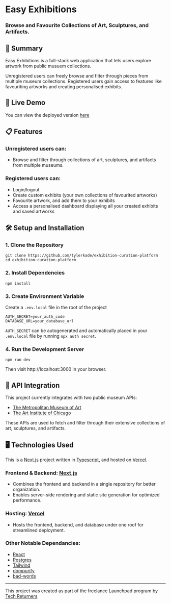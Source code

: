 # Easy Exhibitions

### Browse and Favourite Collections of Art, Sculptures, and Artifacts.

## 📄 Summary

Easy Exhibitions is a full-stack web application that lets users explore artwork from public musuem collections.

Unregistered users can freely browse and filter through pieces from multiple museum collections. Registered
users gain access to features like favouriting artworks and creating personalised exhibits.

## 🚀 Live Demo

You can view the deployed version [here](https://exhibition-curation-platform-ten.vercel.app/)

## 📋 Features

### **Unregistered users can:**

- Browse and filter through collections of art, sculptures, and artifacts from multiple museums.

### **Registered users can:**

- Login/logout
- Create custom exhibits (your own collections of favourited artworks)
- Favourite artwork, and add them to your exhibits
- Access a personalised dashboard displaying all your created exhibits and saved artworks

## 🛠️ Setup and Installation

### **1. Clone the Repository**

```
git clone https://github.com/tylerkade/exhibition-curation-platform
cd exhibition-curation-platform
```

### **2. Install Dependencies**

```
npm install
```

### **3. Create Environment Variable**

Create a `.env.local` file in the root of the project

```
AUTH_SECRET=your_auth_code
DATABASE_URL=your_database_url
```

`AUTH_SECRET` can be autogenerated and automatically placed in your `.env.local` file by running `npx auth secret`.

### **4. Run the Development Server**

```
npm run dev
```

Then visit http://localhost:3000 in your browser.

## 🔗 API Integration

This project currently integrates with two public museum APIs:

- [The Metropolitan Museum of Art](https://metmuseum.github.io/)
- [The Art Institute of Chicago](https://api.artic.edu/docs/)

These APIs are used to fetch and filter through their extensive collections of art, sculptures, and artifacts.

## 🖥️ Technologies Used

This is a [Next.js](https://nextjs.org) project written in [Typescript](https://www.typescriptlang.org/), and hosted on [Vercel](https://vercel.com).

### **Frontend & Backend:** [Next.js](https://nextjs.org)

- Combines the frontend and backend in a single repository for better organization.
- Enables server-side rendering and static site generation for optimized performance.

### **Hosting:** [Vercel](https://vercel.com)

- Hosts the frontend, backend, and database under one roof for streamlined deployment.

### **Other Notable Dependancies:**

- [React](https://react.dev/)
- [Postgres](https://www.postgresql.org/)
- [Tailwind](https://tailwindcss.com/)
- [dompurify](https://www.npmjs.com/package/dompurify)
- [bad-words](https://www.npmjs.com/package/bad-words)

---

This project was created as part of the freelance Launchpad program by [Tech Returners](https://www.techreturners.com/)
